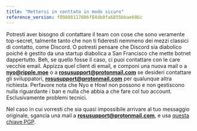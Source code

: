 ```yaml
---
title: "Mettersi in conttato in modo sicuro"
reference_version: f89888117086f84db0fa6855bbae606c
---
```

Potresti aver bisogno di contattare il team con cose che sono veramente top-secret, talmente tanto che non ti fideresti nemmeno dei mezzi classici di contatto, come Discord. O potresti pensare che Discord sia diabolico poiché è gestito da una startup diabolica a San Francisco che mette botnet dappertutto. Beh, se quello fosse il caso, ci puoi contattare con le care vecchie email. Appizza quel client di email, e componi una nuova mail o a **nyo@ripple.moe** o a **rosusupport@protonmail.com** se desideri contattare gli sviluppatori, **rosusupport@protonmail.com** per qualunque altra richiesta. Perfavore nota che Nyo e Howl non possono e non gestiscono nulla riguardante i ban e nulla che abbia a che fare col tuo account. Esclusivamente problemi tecnici.

Nel caso in cui vorresti che sia quasi impossibile arrivare al tuo messaggio originale, sgancia una mail a **rosusupport@protonmail.com**, e usa [questa chiave PGP](https://pgp.mit.edu/pks/lookup?op=vindex&search=0x40D328300D245DA5).
